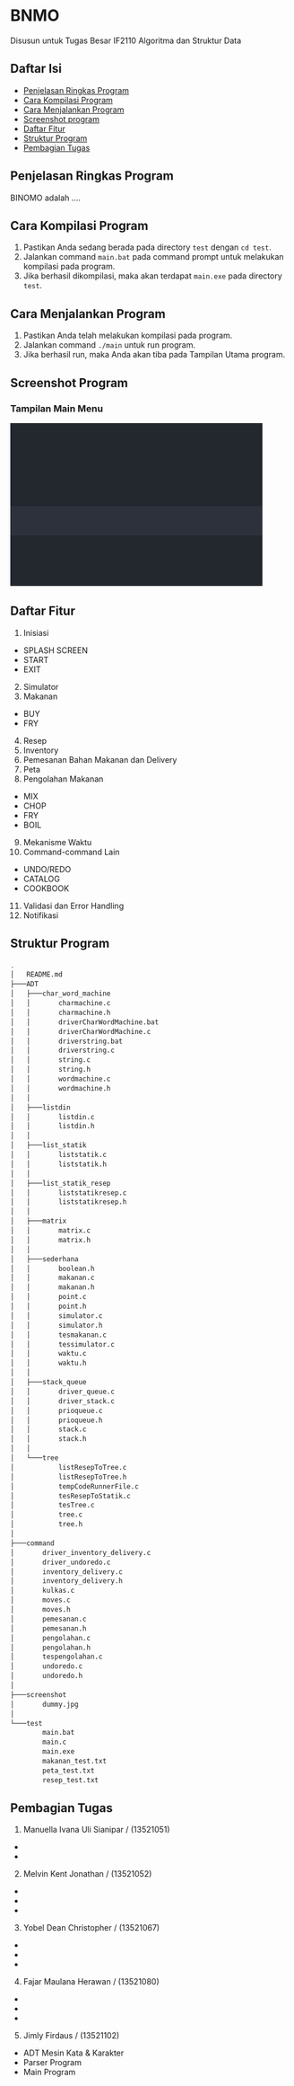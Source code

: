 # BNMO
Disusun untuk Tugas Besar IF2110 Algoritma dan Struktur Data

## Daftar Isi
* [Penjelasan Ringkas Program](#penjelasan-ringkas-program)
* [Cara Kompilasi Program](#cara-kompilasi-program)
* [Cara Menjalankan Program](#cara-menjalankan-program)
* [Screenshot program](#screenshot-program)
* [Daftar Fitur](#daftar-fitur)
* [Struktur Program](#struktur-program)
* [Pembagian Tugas](#pembagian-tugas)

## Penjelasan Ringkas Program
BINOMO adalah .... 

## Cara Kompilasi Program
1. Pastikan Anda sedang berada pada directory `test` dengan `cd test`.
2. Jalankan command `main.bat` pada command prompt untuk melakukan kompilasi pada program.
3. Jika berhasil dikompilasi, maka akan terdapat `main.exe` pada directory `test`.

## Cara Menjalankan Program
1. Pastikan Anda telah melakukan kompilasi pada program.
2. Jalankan command `./main` untuk run program.
3. Jika berhasil run, maka Anda akan tiba pada Tampilan Utama program.

## Screenshot Program
### Tampilan Main Menu
![Main Menu](./Screenshot/dummy.jpg)

## Daftar Fitur
1. Inisiasi
* SPLASH SCREEN
* START
* EXIT
2. Simulator
3. Makanan
* BUY
* FRY
4. Resep
5. Inventory
6. Pemesanan Bahan Makanan dan Delivery
7. Peta
8. Pengolahan Makanan
* MIX
* CHOP
* FRY
* BOIL
9. Mekanisme Waktu
10. Command-command Lain
* UNDO/REDO
* CATALOG
* COOKBOOK
11. Validasi dan Error Handling
12. Notifikasi

## Struktur Program
```bash
.
│   README.md
├───ADT
│   ├───char_word_machine
│   │       charmachine.c
│   │       charmachine.h
│   │       driverCharWordMachine.bat
│   │       driverCharWordMachine.c
│   │       driverstring.bat
│   │       driverstring.c
│   │       string.c
│   │       string.h
│   │       wordmachine.c
│   │       wordmachine.h
│   │
│   ├───listdin
│   │       listdin.c
│   │       listdin.h
│   │
│   ├───list_statik
│   │       liststatik.c
│   │       liststatik.h
│   │
│   ├───list_statik_resep
│   │       liststatikresep.c
│   │       liststatikresep.h
│   │
│   ├───matrix
│   │       matrix.c
│   │       matrix.h
│   │
│   ├───sederhana
│   │       boolean.h
│   │       makanan.c
│   │       makanan.h
│   │       point.c
│   │       point.h
│   │       simulator.c
│   │       simulator.h
│   │       tesmakanan.c
│   │       tessimulator.c
│   │       waktu.c
│   │       waktu.h
│   │
│   ├───stack_queue
│   │       driver_queue.c
│   │       driver_stack.c
│   │       prioqueue.c
│   │       prioqueue.h
│   │       stack.c
│   │       stack.h
│   │
│   └───tree
│           listResepToTree.c
│           listResepToTree.h
│           tempCodeRunnerFile.c
│           tesResepToStatik.c
│           tesTree.c
│           tree.c
│           tree.h
│
├───command
│       driver_inventory_delivery.c
│       driver_undoredo.c
│       inventory_delivery.c
│       inventory_delivery.h
│       kulkas.c
│       moves.c
│       moves.h
│       pemesanan.c
│       pemesanan.h
│       pengolahan.c
│       pengolahan.h
│       tespengolahan.c
│       undoredo.c
│       undoredo.h
│
├───screenshot
│       dummy.jpg
│
└───test
        main.bat
        main.c
        main.exe
        makanan_test.txt
        peta_test.txt
        resep_test.txt
```

## Pembagian Tugas
1. Manuella Ivana Uli Sianipar / (13521051)
* 
* 
2. Melvin Kent Jonathan / (13521052)
* 
* 
* 
3. Yobel Dean Christopher / (13521067)
* 
* 
* 
4. Fajar Maulana Herawan / (13521080)
* 
* 
* 
5. Jimly Firdaus / (13521102)
* ADT Mesin Kata & Karakter
* Parser Program
* Main Program
